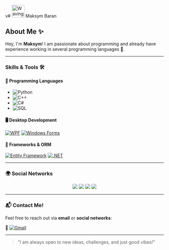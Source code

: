 v# <img src="https://media.giphy.com/media/hvRJCLFzcasrR4ia7z/giphy.gif" width="40px" alt="Waving Hand GIF" /> Maksym Baran

## About Me ✨
Hey, I'm **Maksym**! I am passionate about programming and already have experience working in several programming languages 📱.

---

### Skills & Tools 🛠️

#### 🌟 **Programming Languages**
- ![Python](https://img.shields.io/badge/Python-3776AB?style=flat-square&logo=python&logoColor=white)
- ![C++](https://img.shields.io/badge/C++-00599C?style=flat-square&logo=cplusplus&logoColor=white)
- ![C#](https://img.shields.io/badge/C%23-239120?style=flat-square&logo=csharp&logoColor=white)
- ![SQL](https://img.shields.io/badge/SQL-CC2927?style=flat-square&logo=microsoftsqlserver&logoColor=white)

#### 🖥️ **Desktop Development**
[![WPF](https://img.shields.io/badge/WPF-Intermediate-blue?style=flat-square&logo=windows)](https://learn.microsoft.com/en-us/dotnet/desktop/wpf/)
[![Windows Forms](https://img.shields.io/badge/WinForms-Intermediate-green?style=flat-square&logo=windows)](https://learn.microsoft.com/en-us/dotnet/desktop/winforms/)

#### 🔗 **Frameworks & ORM**
[![Entity Framework](https://img.shields.io/badge/Entity%20Framework-Intermediate-orange?style=flat-square&logo=dotnet)](https://learn.microsoft.com/en-us/ef/)
[![.NET](https://img.shields.io/badge/.NET-Intermediate-blue?style=flat-square&logo=.net)](https://dotnet.microsoft.com/)

---

### 🌍 **Social Networks**

<div align="center">
  <a href="https://t.me/UAJacobs"><img src="https://img.shields.io/badge/Telegram-2CA5E0?style=flat-square&logo=telegram&logoColor=white"></a>
  <a href="https://www.linkedin.com/in/maksym-baran-0b5667332/"><img src="https://img.shields.io/badge/LinkedIn-0A66C2?style=flat-square&logo=linkedin&logoColor=white"></a>
  <a href="https://www.instagram.com/m_aks.brn/"><img src="https://img.shields.io/badge/Instagram-2E5D91?style=flat-square&logo=instagram&logoColor=white"></a>
  <a href="https://x.com/jACOBS_ua"><img src="https://img.shields.io/badge/Twitter-1DA1F2?style=flat-square&logo=twitter&logoColor=white"></a>
</div>

---

### 📬 Contact Me!
Feel free to reach out via **email** or **social networks**:

📧 [![Gmail](https://img.shields.io/badge/Email-mmaksym.baran%40gmail.com-D14836?style=flat-square&logo=gmail&logoColor=white)](mailto:mmaksym.baran@gmail.com)

---

> "I am always open to new ideas, challenges, and just good vibes!"
